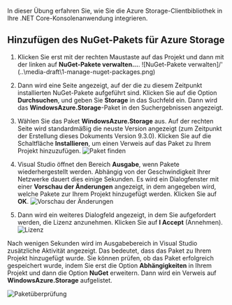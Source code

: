 In dieser Übung erfahren Sie, wie Sie die Azure Storage-Clientbibliothek in Ihre .NET Core-Konsolenanwendung integrieren.

## <a name="add-the-azure-storage-nuget-package"></a>Hinzufügen des NuGet-Pakets für Azure Storage

1. Klicken Sie erst mit der rechten Maustaste auf das Projekt und dann mit der linken auf **NuGet-Pakete verwalten...**.
  ![NuGet-Pakete verwalten]/' (..\media-draft\1-manage-nuget-packages.png)

1. Dann wird eine Seite angezeigt, auf der die zu diesem Zeitpunkt installierten NuGet-Pakete aufgeführt sind. Klicken Sie auf die Option **Durchsuchen**, und geben Sie **Storage** in das Suchfeld ein. Dann wird das **WindowsAzure.Storage**-Paket in den Suchergebnissen angezeigt.

1. Wählen Sie das Paket **WindowsAzure.Storage** aus. Auf der rechten Seite wird standardmäßig die neuste Version angezeigt (zum Zeitpunkt der Erstellung dieses Dokuments Version 9.3.0). Klicken Sie auf die Schaltfläche **Installieren**, um einen Verweis auf das Paket zu Ihrem Projekt hinzuzufügen.
  ![Paket finden](..\media-draft\3-find-package.png)

1. Visual Studio öffnet den Bereich **Ausgabe**, wenn Pakete wiederhergestellt werden. Abhängig von der Geschwindigkeit Ihrer Netzwerke dauert dies einige Sekunden. Es wird ein Dialogfenster mit einer **Vorschau der Änderungen** angezeigt, in dem angegeben wird, welche Pakete zur Ihrem Projekt hinzugefügt werden. Klicken Sie auf **OK**.
  ![Vorschau der Änderungen](..\media-draft\4-preview-changes.png)

1. Dann wird ein weiteres Dialogfeld angezeigt, in dem Sie aufgefordert werden, die Lizenz anzunehmen. Klicken Sie auf **I Accept** (Annehmen).
  ![Lizenz](..\media-draft\5-licence.png)

Nach wenigen Sekunden wird im Ausgabebereich in Visual Studio zusätzliche Aktivität angezeigt. Das bedeutet, dass das Paket zu Ihrem Projekt hinzugefügt wurde.
Sie können prüfen, ob das Paket erfolgreich gespeichert wurde, indem Sie erst die Option **Abhängigkeiten** in Ihrem Projekt und dann die Option **NuGet** erweitern. Dann wird ein Verweis auf **WindowsAzure.Storage** aufgelistet.

![Paketüberprüfung](..\media-draft\6-package-check.png)

